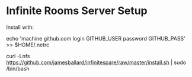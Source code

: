 Infinite Rooms Server Setup
====

Install with:

echo 'machine github.com login GITHUB_USER password GITHUB_PASS' >> $HOME/.netrc

curl -Lnfs https://github.com/jamesballard/infinitespare/raw/master/install.sh | sudo /bin/bash

